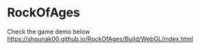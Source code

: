 # RockOfAges

Check the game demo below
https://shounak00.github.io/RockOfAges/Build/WebGL/index.html
